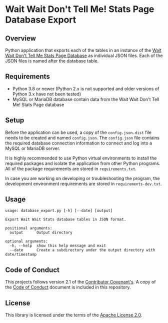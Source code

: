 # Wait Wait Don't Tell Me! Stats Page Database Export

## Overview

Python application that exports each of the tables in an instance of the
[Wait Wait Don't Tell Me Stats Page Database](https://github.com/questionlp/wwdtm_database)
as individual JSON files. Each of the JSON files is named after the database
table.

## Requirements

- Python 3.8 or newer (Python 2.x is not supported and older versions of Python
  3.x have not been tested)
- MySQL or MariaDB database contain data from the Wait Wait Don't Tell Me!
  Stats Page database

## Setup

Before the application can be used, a copy of the `config.json.dist` file needs
to be created and named `config.json`. The `config.json` file contains the
required database connection information to connect and log into a MySQL or
MariaDB server.

It is highly recommended to use Python virtual environments to install the
required packages and isolate the application from other Python programs. All
of the package requirements are stored in `requirements.txt`.

In case you are working on developing or troubleshooting the program, the
development environment requirements are stored in `requirements-dev.txt`.

## Usage

```text
usage: database_export.py [-h] [--date] [output]

Export Wait Wait Stats database tables in JSON format.

positional arguments:
  output      Output directory

optional arguments:
  -h, --help  show this help message and exit
  --date      Create a subdirectory under the output directory with date/timestamp
```

## Code of Conduct

This projects follows version 2.1 of the
[Contributor Covenant's](https://www.contributor-covenant.org/). A copy of
the [Code of Conduct](https://github.com/questionlp/wwdtm_database_export/blob/main/CODE_OF_CONDUCT.md)
document is included in this repository.

## License

This library is licensed under the terms of the
[Apache License 2.0](http://www.apache.org/licenses/LICENSE-2.0).
